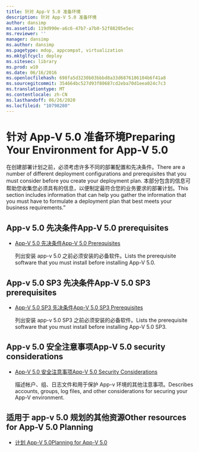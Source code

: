 ```yaml
---
title: 针对 App-V 5.0 准备环境
description: 针对 App-V 5.0 准备环境
author: dansimp
ms.assetid: 119d990e-a6c6-47b7-a7b0-52f88205e5ec
ms.reviewer: ''
manager: dansimp
ms.author: dansimp
ms.pagetype: mdop, appcompat, virtualization
ms.mktglfcycl: deploy
ms.sitesec: library
ms.prod: w10
ms.date: 06/16/2016
ms.openlocfilehash: 698fa5d3230b03bbbd8a33d6876186104b6f41a8
ms.sourcegitcommit: 354664bc527d93f80687cd2eba70d1eea024c7c3
ms.translationtype: MT
ms.contentlocale: zh-CN
ms.lasthandoff: 06/26/2020
ms.locfileid: "10798280"
---
```

# <span data-ttu-id="6596d-103">针对 App-V 5.0 准备环境</span><span class="sxs-lookup"><span data-stu-id="6596d-103">Preparing Your Environment for App-V 5.0</span></span>


<span data-ttu-id="6596d-104">在创建部署计划之前，必须考虑许多不同的部署配置和先决条件。</span><span class="sxs-lookup"><span data-stu-id="6596d-104">There are a number of different deployment configurations and prerequisites that you must consider before you create your deployment plan.</span></span> <span data-ttu-id="6596d-105">本部分包含的信息可帮助您收集您必须具有的信息，以便制定最符合您的业务要求的部署计划。</span><span class="sxs-lookup"><span data-stu-id="6596d-105">This section includes information that can help you gather the information that you must have to formulate a deployment plan that best meets your business requirements.”</span></span>

## <span data-ttu-id="6596d-106">App-v 5.0 先决条件</span><span class="sxs-lookup"><span data-stu-id="6596d-106">App-V 5.0 prerequisites</span></span>


-   [<span data-ttu-id="6596d-107">App-V 5.0 先决条件</span><span class="sxs-lookup"><span data-stu-id="6596d-107">App-V 5.0 Prerequisites</span></span>](app-v-50-prerequisites.md)

    <span data-ttu-id="6596d-108">列出安装 app-v 5.0 之前必须安装的必备软件。</span><span class="sxs-lookup"><span data-stu-id="6596d-108">Lists the prerequisite software that you must install before installing App-V 5.0.</span></span>

## <span data-ttu-id="6596d-109">App-v 5.0 SP3 先决条件</span><span class="sxs-lookup"><span data-stu-id="6596d-109">App-V 5.0 SP3 prerequisites</span></span>


-   [<span data-ttu-id="6596d-110">App-V 5.0 SP3 先决条件</span><span class="sxs-lookup"><span data-stu-id="6596d-110">App-V 5.0 SP3 Prerequisites</span></span>](app-v-50-sp3-prerequisites.md)

    <span data-ttu-id="6596d-111">列出安装 app-v 5.0 SP3 之前必须安装的必备软件。</span><span class="sxs-lookup"><span data-stu-id="6596d-111">Lists the prerequisite software that you must install before installing App-V 5.0 SP3.</span></span>

## <span data-ttu-id="6596d-112">App-v 5.0 安全注意事项</span><span class="sxs-lookup"><span data-stu-id="6596d-112">App-V 5.0 security considerations</span></span>


-   [<span data-ttu-id="6596d-113">App-V 5.0 安全注意事项</span><span class="sxs-lookup"><span data-stu-id="6596d-113">App-V 5.0 Security Considerations</span></span>](app-v-50-security-considerations.md)

    <span data-ttu-id="6596d-114">描述帐户、组、日志文件和用于保护 App-v 环境的其他注意事项。</span><span class="sxs-lookup"><span data-stu-id="6596d-114">Describes accounts, groups, log files, and other considerations for securing your App-V environment.</span></span>






## <a href="" id="other-resources-for-app-v-5-0-planning-"></a><span data-ttu-id="6596d-115">适用于 app-v 5.0 规划的其他资源</span><span class="sxs-lookup"><span data-stu-id="6596d-115">Other resources for App-V 5.0 Planning</span></span>


-   [<span data-ttu-id="6596d-116">计划 App-V 5.0</span><span class="sxs-lookup"><span data-stu-id="6596d-116">Planning for App-V 5.0</span></span>](planning-for-app-v-50-rc.md)

 

 





